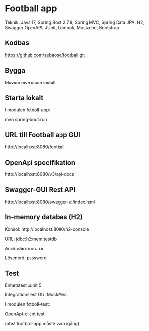 # Football app
Teknik: Java 17, Spring Boot 2.7.8, 
Spring MVC, Spring Data JPA, H2, Swagger OpenAPI, JUnit, Lombok, Mustache, Bootstrap

## Kodbas
https://github.com/sebaoso/football.git

## Bygga
Maven:
mvn clean install

## Starta lokalt
I modulen fotboll-app:

mvn spring-boot:run

## URL till Football app GUI
http://localhost:8080/football

## OpenApi specifikation
http://localhost:8080/v3/api-docs

## Swagger-GUI Rest API
http://localhost:8080/swagger-ui/index.html

## In-memory databas (H2)
Konsol: http://localhost:8080/h2-console

URL: jdbc:h2:mem:testdb

Användarnamn: sa

Lösenord: password

## Test
Enhetstest Junit 5

Integrationstest GUI MockMvc

I modulen fotboll-test:

OpenApi-client test

(obs! football-app måste vara igång)




